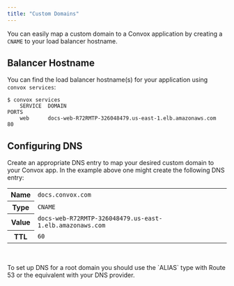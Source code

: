 ```yaml
---
title: "Custom Domains"
---
```


You can easily map a custom domain to a Convox application by creating a `CNAME` to your load balancer hostname.

## Balancer Hostname

You can find the load balancer hostname(s) for your application using `convox services`:

    $ convox services
		SERVICE  DOMAIN                                                  PORTS
		web      docs-web-R72RMTP-326048479.us-east-1.elb.amazonaws.com  80

## Configuring DNS

Create an appropriate DNS entry to map your desired custom domain to your Convox app. In the example above one might create the following DNS entry:

<table>
  <tr>
    <th>Name</th>
    <td><code>docs.convox.com</code></td>
  </tr>
  <tr>
    <th>Type</th>
    <td><code>CNAME</code></td>
  </tr>
  <tr>
    <th>Value</th>
    <td><code>docs-web-R72RMTP-326048479.us-east-1.elb.amazonaws.com</code></td>
  </tr>
  <tr>
    <th>TTL</th>
    <td><code>60</code></td>
  </tr>
</table>

&nbsp;

<div class="block-callout block-show-callout type-info" markdown="1">
To set up DNS for a root domain you should use the `ALIAS` type with Route 53 or the equivalent with your DNS provider.
</div>
